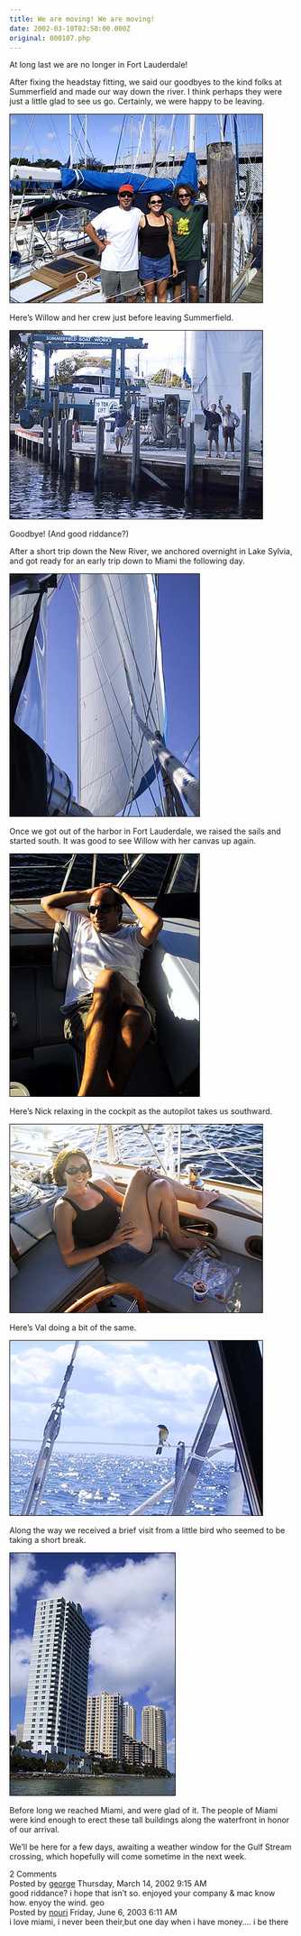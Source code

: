 ```yaml
---
title: We are moving! We are moving!
date: 2002-03-10T02:50:00.000Z
original: 000107.php
---
```


At long last we are no longer in Fort Lauderdale!

After fixing the headstay fitting, we said our goodbyes to the kind folks at Summerfield and made our way down the river. I think perhaps they were just a little glad to see us go. Certainly, we were happy to be leaving.

<p class="polaroid" style="--deg: -2deg"><img src="./abouttoleave.jpg" /></p>

Here’s Willow and her crew just before leaving Summerfield.

<p class="polaroid" style="--deg: -2deg"><img src="./byebye-summerfield.jpg" /></p>

Goodbye! (And good riddance?)

After a short trip down the New River, we anchored overnight in Lake Sylvia, and got ready for an early trip down to Miami the following day.

<p class="polaroid" style="--deg: -2deg"><img src="./sails-up.jpg" /></p>

Once we got out of the harbor in Fort Lauderdale, we raised the sails and started south. It was good to see Willow with her canvas up again.

<p class="polaroid" style="--deg: -2deg"><img src="./nick-relaxing.jpg" /></p>

Here’s Nick relaxing in the cockpit as the autopilot takes us southward.

<p class="polaroid" style="--deg: -2deg"><img src="./val-relaxing.jpg" /></p>

Here’s Val doing a bit of the same.

<p class="polaroid" style="--deg: -2deg"><img src="./visiting-bird.jpg" /></p>

Along the way we received a brief visit from a little bird who seemed to be taking a short break.

<p class="polaroid" style="--deg: -2deg"><img src="./hello-miami.jpg" /></p>

Before long we reached Miami, and were glad of it. The people of Miami were kind enough to erect these tall buildings along the waterfront in honor of our arrival.

We’ll be here for a few days, awaiting a weather window for the Gulf Stream crossing, which hopefully will come sometime in the next week.


<div class="commentdivider"></div><span class="commentheader">2 Comments</span>



<div class="commentdivider">
<span class="commentauthorbox">Posted by <a href="mailto&#58;boz316&#64;bellsouth&#46;net">george</a></span>
<span class="commentdatebox">Thursday, March 14, 2002</span>
<span class="commenttimebox"> 9:15 AM</span>
</div>
<div class="commentbody">good riddance? i hope that isn’t so. enjoyed your company & mac know how. enyoy the wind. geo</div>
<div class="commentdivider">
<span class="commentauthorbox">Posted by <a href="mailto&#58;nbouraada&#64;yahoo&#46;de">nouri</a></span>
<span class="commentdatebox">Friday, June  6, 2003</span>
<span class="commenttimebox"> 6:11 AM</span>
</div>
<div class="commentbody">i love miami, i never been their,but one day when i have money…. i be there</div>




